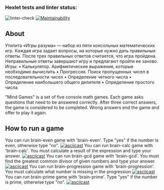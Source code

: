 ### Hexlet tests and linter status:
![linter-check](https://github.com/bulbaattacks/python-project-lvl1/actions/workflows/linter-check.yml/badge.svg)
[![Maintainability](https://api.codeclimate.com/v1/badges/6b857401bf5121d6e5f0/maintainability)](https://codeclimate.com/github/bulbaattacks/python-project-lvl1/maintainability)

## About
Утилита «Игры разума» — набор из пяти консольных математических игр. Каждая игра задает вопросы, на которые нужно дать правильные ответы. После трех правильных ответов считается, что игра пройдена. Неправильные ответы завершают игру и предлагают пройти ее заново. Игры:
	•	Калькулятор. Арифметические выражения, которые необходимо вычислить
	•	Прогрессия. Поиск пропущенных чисел в последовательности чисел
	•	Определение четного числа
	•	Определение наибольшего общего делителя
	•	Определение простого числа

"Mind Games" is a set of five console math games. Each game asks questions that need to be answered correctly. After three correct answers, the game is considered to be completed. Wrong answers end the game and offer to play it again.

## How to run a game

You can run brain-even game with 'brain-even'. Type "yes" if the number is even, otherwise type "no".
[![asciicast](https://asciinema.org/a/Pdzd595m6QDaWW2XXHyD6Yike.svg)](https://asciinema.org/a/Pdzd595m6QDaWW2XXHyD6Yike)
You can run brain-calc game with 'brain-calc'. You must calculate a result of the expression and type your answer.
[![asciicast](https://asciinema.org/a/eDEGuR5uUSjY7hISnYGJULasy.svg)](https://asciinema.org/a/eDEGuR5uUSjY7hISnYGJULasy)
You can run brain-gcd game with 'brain-gcd'. You must find the greatest common divisor of given numbers and type your answer.
[![asciicast](https://asciinema.org/a/SFtudqVLVqVNVhdmHOilf8aSD.svg)](https://asciinema.org/a/SFtudqVLVqVNVhdmHOilf8aSD)
You can run brain-progression game with 'brain-progression'. You must calculate what number is missing in the progression
[![asciicast](https://asciinema.org/a/MdGuLGzyWODiP6XIe6HWwtKxp.svg)](https://asciinema.org/a/MdGuLGzyWODiP6XIe6HWwtKxp)
You can run brain-prime game with 'brain-prime'. Type "yes" if the number is prime, otherwise type "no".
[![asciicast](https://asciinema.org/a/dUnwnAdCHQqflkJraf0REqYgX.svg)](https://asciinema.org/a/dUnwnAdCHQqflkJraf0REqYgX)
